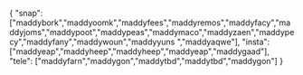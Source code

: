 {
  "snap":  ["maddybork","maddyoomk","maddyfees","maddyremos","maddyfacy","maddyjoms","maddypoot","maddypeas","maddymaco","maddyzaen","maddypecy","maddyfany","maddywoun","maddyyuns ","maddyaqwe"],
  "insta": ["maddyeap","maddyheep","maddyheep","maddyeap","maddygaad"],
  "tele":  ["maddyfarn","maddygon","maddytbd","maddytbd","maddygon"]
}
